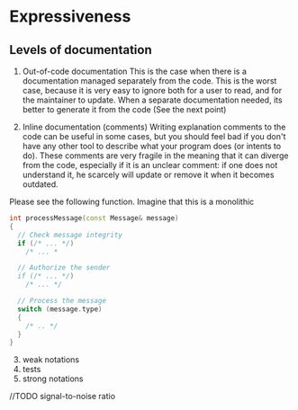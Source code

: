 # Expressiveness

## Levels of documentation

1. Out-of-code documentation
   This is the case when there is a documentation managed separately from the code. This is the worst case, because it
is very easy to ignore both for a user to read, and for the maintainer to update. When a separate documentation needed,
its better to generate it from the code (See the next point)

2. Inline documentation (comments)
   Writing explanation comments to the code can be useful in some cases, but you should feel bad if you don't have any
other tool to describe what your program does (or intents to do). These comments are very fragile in the meaning that it
can diverge from the code, especially if it is an unclear comment: if one does not understand it, he scarcely will
update or remove it when it becomes outdated.

Please see the following function. Imagine that this is a monolithic

```cpp
int processMessage(const Message& message)
{
  // Check message integrity
  if (/* ... */)
    /* ... *

  // Authorize the sender
  if (/* ... */)
    /* ... */

  // Process the message
  switch (message.type)
  {
    /* .. */
  }
}
```

3. weak notations
4. tests
5. strong notations


//TODO signal-to-noise ratio


